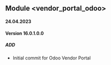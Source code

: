## Module <vendor_portal_odoo>

#### 24.04.2023
#### Version 16.0.1.0.0
##### ADD
- Initial commit for Odoo Vendor Portal

